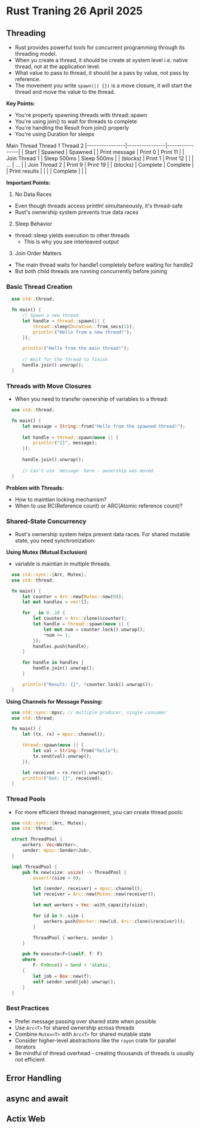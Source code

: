 # Rust Traning 26 April 2025

## Threading

- Rust provides powerful tools for concurrent programming through its threading model.
- When yu create a thread, it should be create at system level i.e. native thread, not at the application level.
- What value to pass to thread, it should be a pass by value, not pass by reference.
- The movement you write `spawn(|| {})` is a move closure, it will start the thread and move the value to the thread.

**Key Points:**

- You're properly spawning threads with thread::spawn
- You're using join() to wait for threads to complete
- You're handling the Result from join() properly
- You're using Duration for sleeps

Main Thread        Thread 1          Thread 2
|----------------|----------------|----------------|
| Start          | Spawned        | Spawned        |
| Print message  | Print 0        | Print 11       |
| Join Thread 1  | Sleep 500ms    | Sleep 500ms    |
| (blocks)       | Print 1        | Print 12       |
|                | ...            | ...            |
| Join Thread 2  | Print 9        | Print 19       |
| (blocks)       | Complete       | Complete       |
| Print results  |                |                |
| Complete       |                |                |

**Important Points:**

1. No Data Races

- Even though threads access println! simultaneously, it's thread-safe
- Rust's ownership system prevents true data races

2. Sleep Behavior

- thread::sleep yields execution to other threads
  - This is why you see interleaved output

3. Join Order Matters

- The main thread waits for handle1 completely before waiting for handle2
- But both child threads are running concurrently before joining

### Basic Thread Creation

```rust
  use std::thread;

  fn main() {
      // Spawn a new thread
      let handle = thread::spawn(|| {
          thread::sleep(Duration::from_secs(1));
          println!("Hello from a new thread!");
      });

      println!("Hello from the main thread!");
      
      // Wait for the thread to finish
      handle.join().unwrap();
  }
```

### Threads with Move Closures

- When you need to transfer ownership of variables to a thread:

```rust
  use std::thread;

  fn main() {
      let message = String::from("Hello from the spawned thread!");
      
      let handle = thread::spawn(move || {
          println!("{}", message);
      });
      
      handle.join().unwrap();
      
      // Can't use `message` here - ownership was moved
  }
```

**Problem with Threads:**

- How to maintian locking mechanism?
- When to use RC(Reference count) or ARC(Atomic reference count)?

### Shared-State Concurrency

- Rust's ownership system helps prevent data races. For shared mutable state, you need synchronization:
  
**Using Mutex (Mutual Exclusion)**

- variable is maintian in multiple threads.

```rust
  use std::sync::{Arc, Mutex};
  use std::thread;

  fn main() {
      let counter = Arc::new(Mutex::new(0));
      let mut handles = vec![];

      for _ in 0..10 {
          let counter = Arc::clone(&counter);
          let handle = thread::spawn(move || {
              let mut num = counter.lock().unwrap();
              *num += 1;
          });
          handles.push(handle);
      }

      for handle in handles {
          handle.join().unwrap();
      }

      println!("Result: {}", *counter.lock().unwrap());
  }
```

**Using Channels for Message Passing:**

```rust
  use std::sync::mpsc; // multiple producer, single consumer
  use std::thread;

  fn main() {
      let (tx, rx) = mpsc::channel();

      thread::spawn(move || {
          let val = String::from("hello");
          tx.send(val).unwrap();
      });

      let received = rx.recv().unwrap();
      println!("Got: {}", received);
  }
```

### Thread Pools

- For more efficient thread management, you can create thread pools:

```rust
  use std::sync::{Arc, Mutex};
  use std::thread;

  struct ThreadPool {
      workers: Vec<Worker>,
      sender: mpsc::Sender<Job>,
  }

  impl ThreadPool {
      pub fn new(size: usize) -> ThreadPool {
          assert!(size > 0);

          let (sender, receiver) = mpsc::channel();
          let receiver = Arc::new(Mutex::new(receiver));

          let mut workers = Vec::with_capacity(size);

          for id in 0..size {
              workers.push(Worker::new(id, Arc::clone(&receiver)));
          }

          ThreadPool { workers, sender }
      }

      pub fn execute<F>(&self, f: F)
      where
          F: FnOnce() + Send + 'static,
      {
          let job = Box::new(f);
          self.sender.send(job).unwrap();
      }
  }
```

### Best Practices

- Prefer message passing over shared state when possible
- Use `Arc<T>` for shared ownership across threads
- Combine `Mutex<T>` with `Arc<T>` for shared mutable state
- Consider higher-level abstractions like the `rayon` crate for parallel iterators
- Be mindful of thread overhead - creating thousands of threads is usually not efficient
  
## Error Handling

## async and await

## Actix Web
